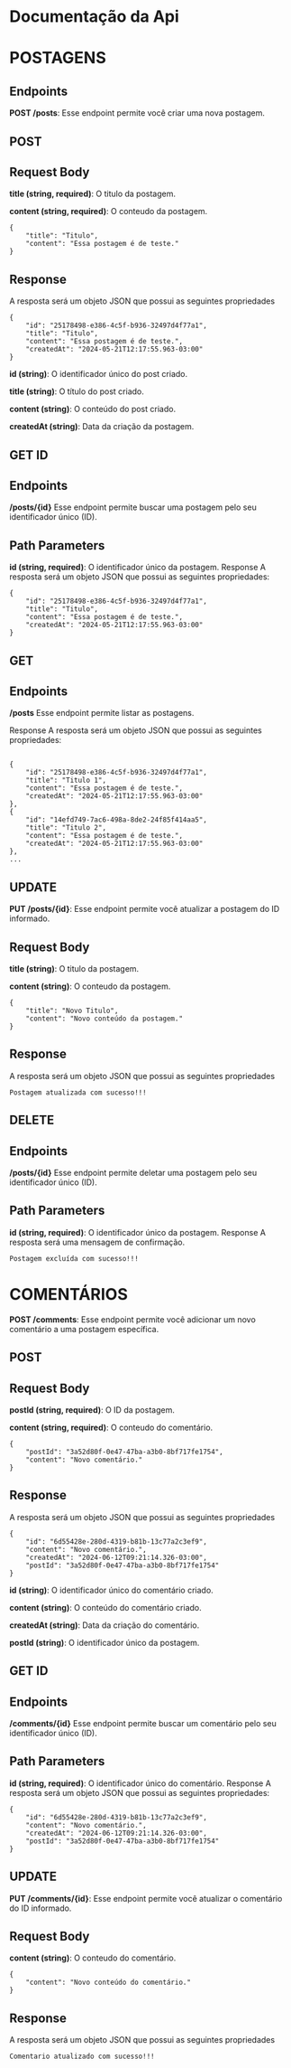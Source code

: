 # Documentação da Api

# POSTAGENS

## Endpoints

**POST /posts**:
Esse endpoint permite você criar uma nova postagem.


## POST

## Request Body

**title (string, required)**: O titulo da postagem.

**content (string, required)**: O conteudo da postagem.

```
{
    "title": "Titulo",
    "content": "Essa postagem é de teste."
}
```


## Response

A resposta será um objeto JSON que possui as seguintes propriedades

```
{
    "id": "25178498-e386-4c5f-b936-32497d4f77a1",
    "title": "Titulo",
    "content": "Essa postagem é de teste.",
    "createdAt": "2024-05-21T12:17:55.963-03:00"
}
```


**id (string)**: O identificador único do post criado.

**title (string)**: O título do post criado.

**content (string)**: O conteúdo do post criado.

**createdAt (string)**: Data da criação da postagem.


## GET ID
## Endpoints
**/posts/{id}**
Esse endpoint permite buscar uma postagem pelo seu identificador único (ID).

## Path Parameters
**id (string, required)**: O identificador único da postagem.
Response
A resposta será um objeto JSON que possui as seguintes propriedades:

```
{
    "id": "25178498-e386-4c5f-b936-32497d4f77a1",
    "title": "Titulo",
    "content": "Essa postagem é de teste.",
    "createdAt": "2024-05-21T12:17:55.963-03:00"
}
```

## GET 
## Endpoints
**/posts**
Esse endpoint permite listar as postagens.


Response
A resposta será um objeto JSON que possui as seguintes propriedades:

```

{
    "id": "25178498-e386-4c5f-b936-32497d4f77a1",
    "title": "Titulo 1",
    "content": "Essa postagem é de teste.",
    "createdAt": "2024-05-21T12:17:55.963-03:00"
},
{
    "id": "14efd749-7ac6-498a-8de2-24f85f414aa5",
    "title": "Titulo 2",
    "content": "Essa postagem é de teste.",
    "createdAt": "2024-05-21T12:17:55.963-03:00"
},
...
```



## UPDATE

**PUT /posts/{id}**:
Esse endpoint permite você atualizar a postagem do ID informado.

## Request Body

**title (string)**: O titulo da postagem.

**content (string)**: O conteudo da postagem.

```
{
    "title": "Novo Titulo",
    "content": "Novo conteúdo da postagem."
}
```


## Response

A resposta será um objeto JSON que possui as seguintes propriedades

```
Postagem atualizada com sucesso!!!
```

## DELETE 
## Endpoints
**/posts/{id}**
Esse endpoint permite deletar uma postagem pelo seu identificador único (ID).

## Path Parameters
**id (string, required)**: O identificador único da postagem.
Response
A resposta será uma mensagem de confirmação.

```
Postagem excluída com sucesso!!!
```

# COMENTÁRIOS
**POST /comments**:
Esse endpoint permite você adicionar um novo comentário a uma postagem específica.


## POST

## Request Body

**postId (string, required)**: O ID da postagem.

**content (string, required)**: O conteudo do comentário.

```
{
    "postId": "3a52d80f-0e47-47ba-a3b0-8bf717fe1754",
    "content": "Novo comentário."
}
```


## Response

A resposta será um objeto JSON que possui as seguintes propriedades

```
{
    "id": "6d55428e-280d-4319-b81b-13c77a2c3ef9",
    "content": "Novo comentário.",
    "createdAt": "2024-06-12T09:21:14.326-03:00",
    "postId": "3a52d80f-0e47-47ba-a3b0-8bf717fe1754"
}
```


**id (string)**: O identificador único do comentário criado.

**content (string)**: O conteúdo do comentário criado.

**createdAt (string)**: Data da criação do comentário.

**postId (string)**: O identificador único da postagem.


## GET ID
## Endpoints
**/comments/{id}**
Esse endpoint permite buscar um comentário pelo seu identificador único (ID).

## Path Parameters
**id (string, required)**: O identificador único do comentário.
Response
A resposta será um objeto JSON que possui as seguintes propriedades:

```
{
    "id": "6d55428e-280d-4319-b81b-13c77a2c3ef9",
    "content": "Novo comentário.",
    "createdAt": "2024-06-12T09:21:14.326-03:00",
    "postId": "3a52d80f-0e47-47ba-a3b0-8bf717fe1754"
}
````

## UPDATE

**PUT /comments/{id}**:
Esse endpoint permite você atualizar o comentário do ID informado.

## Request Body

**content (string)**: O conteudo do comentário.

```
{
    "content": "Novo conteúdo do comentário."
}
```


## Response

A resposta será um objeto JSON que possui as seguintes propriedades

```
Comentario atualizado com sucesso!!!
```